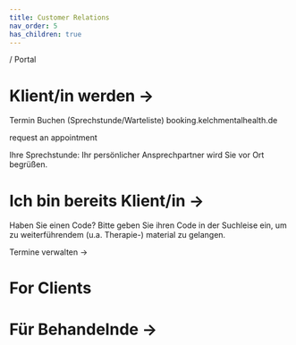 ```yaml
---
title: Customer Relations
nav_order: 5
has_children: true
---
```

/ Portal

# Klient/in werden →
Termin Buchen (Sprechstunde/Warteliste)
booking.kelchmentalhealth.de

request an appointment


Ihre Sprechstunde:
Ihr persönlicher Ansprechpartner wird Sie vor Ort begrüßen.


# Ich bin bereits Klient/in →
Haben Sie einen Code? Bitte geben Sie ihren Code in der Suchleise ein, um zu weiterführendem (u.a. Therapie-) material zu gelangen.

Termine verwalten → 


# For Clients

# Für Behandelnde →

